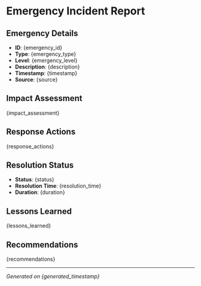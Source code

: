 # Emergency Incident Report

## Emergency Details
- **ID**: {emergency_id}
- **Type**: {emergency_type}
- **Level**: {emergency_level}
- **Description**: {description}
- **Timestamp**: {timestamp}
- **Source**: {source}

## Impact Assessment
{impact_assessment}

## Response Actions
{response_actions}

## Resolution Status
- **Status**: {status}
- **Resolution Time**: {resolution_time}
- **Duration**: {duration}

## Lessons Learned
{lessons_learned}

## Recommendations
{recommendations}

---
*Generated on {generated_timestamp}*
